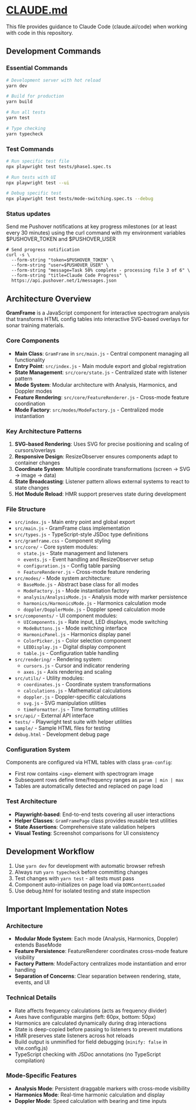 # [CLAUDE.md](CLAUDE.md)

This file provides guidance to Claude Code (claude.ai/code) when working with code in this repository.

## Development Commands

### Essential Commands
```bash
# Development server with hot reload
yarn dev

# Build for production
yarn build

# Run all tests
yarn test

# Type checking
yarn typecheck
```

### Test Commands
```bash
# Run specific test file
npx playwright test tests/phase1.spec.ts

# Run tests with UI
npx playwright test --ui

# Debug specific test
npx playwright test tests/mode-switching.spec.ts --debug
```

### Status updates

Send me Pushover notifications at key progress milestones (or at least every 30 minutes) using the curl command with my environment variables $PUSHOVER_TOKEN and $PUSHOVER_USER

```
# Send progress notification
curl -s \
  --form-string "token=$PUSHOVER_TOKEN" \
  --form-string "user=$PUSHOVER_USER" \
  --form-string "message=Task 50% complete - processing file 3 of 6" \
  --form-string "title=Claude Code Progress" \
  https://api.pushover.net/1/messages.json
```

## Architecture Overview

**GramFrame** is a JavaScript component for interactive spectrogram analysis that transforms HTML config tables into interactive SVG-based overlays for sonar training materials.

### Core Components

- **Main Class**: `GramFrame` in `src/main.js` - Central component managing all functionality
- **Entry Point**: `src/index.js` - Main module export and global registration
- **State Management**: `src/core/state.js` - Centralized state with listener pattern
- **Mode System**: Modular architecture with Analysis, Harmonics, and Doppler modes
- **Feature Rendering**: `src/core/FeatureRenderer.js` - Cross-mode feature coordination
- **Mode Factory**: `src/modes/ModeFactory.js` - Centralized mode instantiation

### Key Architecture Patterns

1. **SVG-based Rendering**: Uses SVG for precise positioning and scaling of cursors/overlays
2. **Responsive Design**: ResizeObserver ensures components adapt to container changes  
3. **Coordinate System**: Multiple coordinate transformations (screen → SVG → image → data)
4. **State Broadcasting**: Listener pattern allows external systems to react to state changes
5. **Hot Module Reload**: HMR support preserves state during development

### File Structure

- `src/index.js` - Main entry point and global export
- `src/main.js` - GramFrame class implementation
- `src/types.js` - TypeScript-style JSDoc type definitions
- `src/gramframe.css` - Component styling
- `src/core/` - Core system modules:
  - `state.js` - State management and listeners
  - `events.js` - Event handling and ResizeObserver setup
  - `configuration.js` - Config table parsing
  - `FeatureRenderer.js` - Cross-mode feature rendering
- `src/modes/` - Mode system architecture:
  - `BaseMode.js` - Abstract base class for all modes
  - `ModeFactory.js` - Mode instantiation factory
  - `analysis/AnalysisMode.js` - Analysis mode with marker persistence
  - `harmonics/HarmonicsMode.js` - Harmonics calculation mode
  - `doppler/DopplerMode.js` - Doppler speed calculation mode
- `src/components/` - UI component modules:
  - `UIComponents.js` - Rate input, LED displays, mode switching
  - `ModeButtons.js` - Mode switching interface
  - `HarmonicPanel.js` - Harmonics display panel
  - `ColorPicker.js` - Color selection component
  - `LEDDisplay.js` - Digital display component
  - `table.js` - Configuration table handling
- `src/rendering/` - Rendering system:
  - `cursors.js` - Cursor and indicator rendering
  - `axes.js` - Axis rendering and scaling
- `src/utils/` - Utility modules:
  - `coordinates.js` - Coordinate system transformations
  - `calculations.js` - Mathematical calculations
  - `doppler.js` - Doppler-specific calculations
  - `svg.js` - SVG manipulation utilities
  - `timeFormatter.js` - Time formatting utilities
- `src/api/` - External API interface
- `tests/` - Playwright test suite with helper utilities
- `sample/` - Sample HTML files for testing
- `debug.html` - Development debug page

### Configuration System

Components are configured via HTML tables with class `gram-config`:
- First row contains `<img>` element with spectrogram image
- Subsequent rows define time/frequency ranges as `param | min | max`
- Tables are automatically detected and replaced on page load

### Test Architecture

- **Playwright-based**: End-to-end tests covering all user interactions
- **Helper Classes**: `GramFramePage` class provides reusable test utilities
- **State Assertions**: Comprehensive state validation helpers
- **Visual Testing**: Screenshot comparisons for UI consistency

## Development Workflow

1. Use `yarn dev` for development with automatic browser refresh
2. Always run `yarn typecheck` before committing changes
3. Test changes with `yarn test` - all tests must pass
4. Component auto-initializes on page load via `DOMContentLoaded`
5. Use debug.html for isolated testing and state inspection

## Important Implementation Notes

### Architecture
- **Modular Mode System**: Each mode (Analysis, Harmonics, Doppler) extends BaseMode
- **Feature Persistence**: FeatureRenderer coordinates cross-mode feature visibility
- **Factory Pattern**: ModeFactory centralizes mode instantiation and error handling
- **Separation of Concerns**: Clear separation between rendering, state, events, and UI

### Technical Details
- Rate affects frequency calculations (acts as frequency divider)
- Axes have configurable margins (left: 60px, bottom: 50px)
- Harmonics are calculated dynamically during drag interactions
- State is deep-copied before passing to listeners to prevent mutations
- HMR preserves state listeners across hot reloads
- Build output is unminified for field debugging (`minify: false` in vite.config.js)
- TypeScript checking with JSDoc annotations (no TypeScript compilation)

### Mode-Specific Features
- **Analysis Mode**: Persistent draggable markers with cross-mode visibility
- **Harmonics Mode**: Real-time harmonic calculation and display
- **Doppler Mode**: Speed calculation with bearing and time inputs